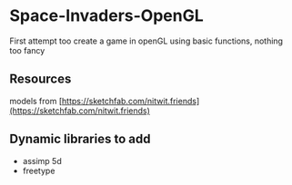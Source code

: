 # Space-Invaders-OpenGL

First attempt too create a game in openGL using basic functions, nothing too fancy

## Resources

models from [https://sketchfab.com/nitwit.friends](https://sketchfab.com/nitwit.friends)

## Dynamic libraries to add

- assimp 5d
- freetype
